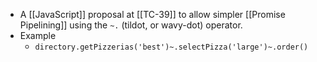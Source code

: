 - A [[JavaScript]] proposal at [[TC-39]] to allow simpler [[Promise Pipelining]] using the `~.` (tildot, or wavy-dot) operator.
- Example
    - `directory.getPizzerias('best')~.selectPizza('large')~.order()`

